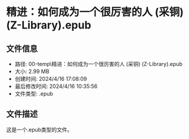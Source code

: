 ﻿# 精进：如何成为一个很厉害的人 (采铜) (Z-Library).epub

## 文件信息
- 路径: 00-temp\精进：如何成为一个很厉害的人 (采铜) (Z-Library).epub
- 大小: 2.99 MB
- 创建时间: 2024/4/16 17:08:09
- 最后修改时间: 2024/4/16 10:35:56
- 文件类型: .epub

## 文件描述
这是一个.epub类型的文件。

